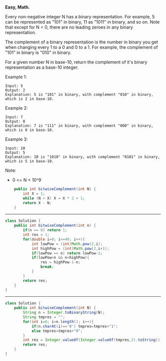 **Easy,
Math.**

Every non-negative integer N has a binary representation.  For example, 5 can be represented as "101" in binary, 11 as "1011" in binary, and so on.  Note that except for N = 0, there are no leading zeroes in any binary representation.

The complement of a binary representation is the number in binary you get when changing every 1 to a 0 and 0 to a 1.  For example, the complement of "101" in binary is "010" in binary.

For a given number N in base-10, return the complement of it's binary representation as a base-10 integer.

 
Example 1:
```
Input: 5
Output: 2
Explanation: 5 is "101" in binary, with complement "010" in binary, which is 2 in base-10.
```
Example 2:
```
Input: 7
Output: 0
Explanation: 7 is "111" in binary, with complement "000" in binary, which is 0 in base-10.
```
Example 3:
```
Input: 10
Output: 5
Explanation: 10 is "1010" in binary, with complement "0101" in binary, which is 5 in base-10.
```

Note:

- 0 <= N < 10^9

```java
    public int bitwiseComplement(int N) {
        int X = 1;
        while (N > X) X = X * 2 + 1;
        return X - N;
    }
```

-----------

```java
class Solution {
    public int bitwiseComplement(int n) {
        if(n == 0) return 1;
        int res = 1;
        for(double i=0; i<=40; i++){
            int lowPow = (int)Math.pow(2,i);
            int highPow = (int)Math.pow(2,i+1);
            if(lowPow == n) return lowPow-1;
            if(lowPow<n && n<highPow){
                res = highPow-1-n;
                break;
            }
        }
        return res;
    }
}
```

-----------

```java
class Solution {
    public int bitwiseComplement(int N) {
        String n = Integer.toBinaryString(N); 
        String tmpres = "";
        for(int i=0; i<n.length(); i++){
            if(n.charAt(i)=='0') tmpres=tmpres+"1";
            else tmpres=tmpres+"0";
        }
        int res = Integer.valueOf(Integer.valueOf(tmpres,2).toString());
        return res;
    }
}
```
